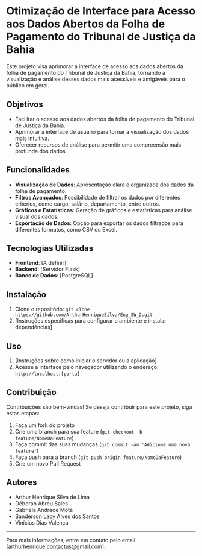 # Otimização de Interface para Acesso aos Dados Abertos da Folha de Pagamento do Tribunal de Justiça da Bahia

Este projeto visa aprimorar a interface de acesso aos dados abertos da folha de pagamento do Tribunal de Justiça da Bahia, tornando a visualização e análise desses dados mais acessíveis e amigáveis para o público em geral.

## Objetivos

- Facilitar o acesso aos dados abertos da folha de pagamento do Tribunal de Justiça da Bahia.
- Aprimorar a interface de usuário para tornar a visualização dos dados mais intuitiva.
- Oferecer recursos de análise para permitir uma compreensão mais profunda dos dados.

## Funcionalidades

- **Visualização de Dados**: Apresentação clara e organizada dos dados da folha de pagamento.
- **Filtros Avançados**: Possibilidade de filtrar os dados por diferentes critérios, como cargo, salário, departamento, entre outros.
- **Gráficos e Estatísticas**: Geração de gráficos e estatísticas para análise visual dos dados.
- **Exportação de Dados**: Opção para exportar os dados filtrados para diferentes formatos, como CSV ou Excel.

## Tecnologias Utilizadas

- **Frontend**: [A definir]
- **Backend**: [Servidor Flask]
- **Banco de Dados**: [PostgreSQL]

## Instalação

1. Clone o repositório: `git clone https://github.com/ArthurHenriqueSilva/Eng_SW_2.git`
2. [Instruções específicas para configurar o ambiente e instalar dependências]

## Uso

1. [Instruções sobre como iniciar o servidor ou a aplicação]
2. Acesse a interface pelo navegador utilizando o endereço: `http://localhost:[porta]`

## Contribuição

Contribuições são bem-vindas! Se deseja contribuir para este projeto, siga estas etapas:

1. Faça um fork do projeto
2. Crie uma branch para sua feature (`git checkout -b feature/NomeDaFeature`)
3. Faça commit das suas mudanças (`git commit -am 'Adicione uma nova feature'`)
4. Faça push para a branch (`git push origin feature/NomeDaFeature`)
5. Crie um novo Pull Request

## Autores

- Arthur Henrique Silva de Lima
- Déborah Abreu Sales
- Gabriela Andrade Mota
- Sanderson Lacy Alves dos Santos
- Vinícius Dias Valença


---

Para mais informações, entre em contato pelo email [arthurhenrique.contactus@gmail.com].
